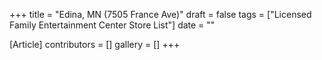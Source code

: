 +++
title = "Edina, MN (7505 France Ave)"
draft = false
tags = ["Licensed Family Entertainment Center Store List"]
date = ""

[Article]
contributors = []
gallery = []
+++